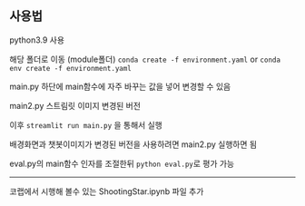 ## 사용법

python3.9 사용

해당 폴더로 이동 (module폴더)
`conda create -f environment.yaml`
or
`conda env create -f environment.yaml`

main.py
하단에 main함수에 자주 바꾸는 값을 넣어 변경할 수 있음

main2.py
스트림릿 이미지 변경된 버전

이후
`streamlit run main.py`
을 통해서 실행

배경화면과 챗봇이미지가 변경된 버전을 사용하려면 main2.py 실행하면 됨

eval.py의 main함수 인자를 조절한뒤 `python eval.py`로 평가 가능

---

코랩에서 시행해 볼수 있는 ShootingStar.ipynb 파일 추가
